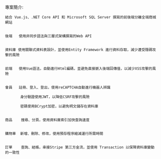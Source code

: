 專案簡介:

    結合 Vue.js、.NET Core API 和 Microsoft SQL Server 撰寫的前後端分離全端商城網站


    後端   使用非同步語法與三層式架構撰寫的Web API


    資料庫 使用關聯式資料表設計，並使用Entity Framework 進行資料存取，減少遭受隱碼攻擊的風險


    前端   使用Vue語法，自動進行Html編碼，並避免直接嵌入後端回傳值，以減少XSS攻擊的風險


    會員   註冊、登入、登出，使用reCAPTCHA自動進行機器人辨識

           身分驗證使用JWT，以降低CSRF攻擊的風險

           密碼使用BCrypt加密，以避免明文儲存在資料庫


    商品    搜尋、分頁，使用資料庫索引加快查詢速度


    購物車  新增、刪除、修改，使用預存程序縮減運行所需時間


    訂單    查詢、結帳，串接Stripe 第三方金流，並使用 Transaction 以保障資料庫變動的一致性



